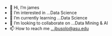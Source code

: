- 👋 Hi, I’m james
- 👀 I’m interested in ...Data Science
- 🌱 I’m currently learning ...Data Science
- 💞️ I’m looking to collaborate on ...Data Mining & AI
- 📫 How to reach me ...jbusolo@asu.edu

<!---
busoloj/busoloj is a ✨ special ✨ repository because its `README.md` (this file) appears on your GitHub profile.
You can click the Preview link to take a look at your changes.
--->
